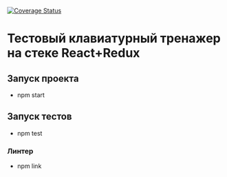 [![Coverage Status](https://coveralls.io/repos/github/uNScope/react-keyboard/badge.svg)](https://coveralls.io/github/uNScope/react-keyboard)

# Тестовый клавиатурный тренажер на стеке React+Redux

## Запуск проекта

- npm start

## Запуск тестов

- npm test

### Линтер

- npm link
